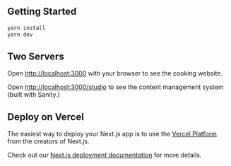## Getting Started

```bash
yarn install
yarn dev
```


## Two Servers
Open [http://localhost:3000](http://localhost:3000) with your browser to see the cooking website.

Open [http://localhost:3000/studio](http://localhost:3000/studio) to see the content management system (built with Sanity.)


## Deploy on Vercel

The easiest way to deploy your Next.js app is to use the [Vercel Platform](https://vercel.com/new?utm_medium=default-template&filter=next.js&utm_source=create-next-app&utm_campaign=create-next-app-readme) from the creators of Next.js.

Check out our [Next.js deployment documentation](https://nextjs.org/docs/deployment) for more details.
